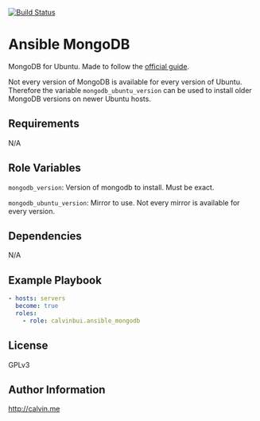 [![Build Status](https://travis-ci.com/calvinbui/ansible-mongodb.svg?branch=master)](https://travis-ci.com/calvinbui/ansible-mongodb)

# Ansible MongoDB

MongoDB for Ubuntu. Made to follow the [official guide](https://docs.mongodb.com/manual/tutorial/install-mongodb-on-ubuntu/).

Not every version of MongoDB is available for every version of Ubuntu. Therefore the variable `mongodb_ubuntu_version` can be used to install older MongoDB versions on newer Ubuntu hosts.

##  Requirements

N/A

## Role Variables

`mongodb_version`: Version of mongodb to install. Must be exact.

`mongodb_ubuntu_version`: Mirror to use. Not every mirror is available for every version.

## Dependencies

N/A

## Example Playbook

```yaml
- hosts: servers
  become: true
  roles:
    - role: calvinbui.ansible_mongodb
```

## License

GPLv3

## Author Information

http://calvin.me
